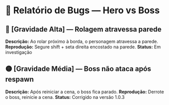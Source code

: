 # 🐞 Relatório de Bugs — Hero vs Boss

## 🔴 [Gravidade Alta] — Rolagem atravessa parede
**Descrição:** Ao rolar próximo à borda, o personagem atravessa a parede.
**Reprodução:** Segure shift + seta direita encostado na parede.
**Status:** Em investigação

## 🟡 [Gravidade Média] — Boss não ataca após respawn
**Descrição:** Após reiniciar a cena, o boss fica parado.
**Reprodução:** Derrote o boss, reinicie a cena.
**Status:** Corrigido na versão 1.0.3
